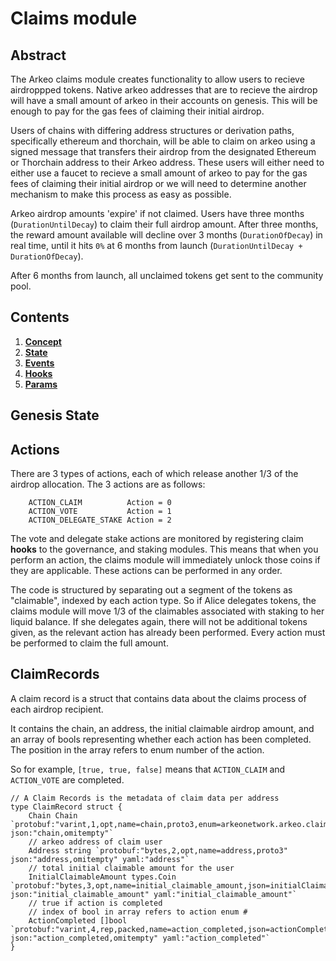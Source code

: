 # Claims module

## Abstract

The Arkeo claims module creates functionality to allow users to recieve airdroppped tokens. Native arkeo addresses 
that are to recieve the airdrop will have a small amount of arkeo in their accounts on genesis. This will be enough to pay for the gas fees of claiming their initial airdrop.

Users of chains with differing address structures or derivation paths, specifically ethereum and thorchain, will be able to claim on arkeo using a signed message that transfers their airdrop from the designated Ethereum or Thorchain address to their Arkeo address.  These users will either need to either use 
a faucet to recieve a small amount of arkeo to pay for the gas fees of claiming their initial airdrop or we will need to determine another mechanism to 
make this process as easy as possible.

Arkeo airdrop amounts 'expire' if not claimed. Users have three months (`DurationUntilDecay`) to claim their full airdrop amount.
After three months, the reward amount available will decline over 3 months (`DurationOfDecay`) in real time, until it hits `0%` at 6 months from launch (`DurationUntilDecay + DurationOfDecay`).

After 6 months from launch, all unclaimed tokens get sent to the community pool.

## Contents

1. **[Concept](01_concepts.md)**
2. **[State](02_state.md)**
3. **[Events](03_events.md)**
5. **[Hooks](04_hooks.md)**  
7. **[Params](05_params.md)**

## Genesis State

## Actions

There are 3 types of actions, each of which release another 1/3 of the airdrop allocation.
The 3 actions are as follows:

```golang
	ACTION_CLAIM          Action = 0
	ACTION_VOTE           Action = 1
	ACTION_DELEGATE_STAKE Action = 2
```

The vote and delegate stake actions are monitored by registering claim **hooks** to the governance, and staking modules.
This means that when you perform an action, the claims module will immediately unlock those coins if they are applicable.
These actions can be performed in any order.

The code is structured by separating out a segment of the tokens as "claimable", indexed by each action type.
So if Alice delegates tokens, the claims module will move 1/3 of the claimables associated with staking to her liquid balance.
If she delegates again, there will not be additional tokens given, as the relevant action has already been performed.
Every action must be performed to claim the full amount.

## ClaimRecords

A claim record is a struct that contains data about the claims process of each airdrop recipient.

It contains the chain, an address, the initial claimable airdrop amount, and an array of bools representing 
whether each action has been completed. The position in the array refers to enum number of the action.

So for example, `[true, true, false]` means that `ACTION_CLAIM` and `ACTION_VOTE` are completed.

```golang
// A Claim Records is the metadata of claim data per address
type ClaimRecord struct {
	Chain Chain `protobuf:"varint,1,opt,name=chain,proto3,enum=arkeonetwork.arkeo.claim.Chain" json:"chain,omitempty"`
	// arkeo address of claim user
	Address string `protobuf:"bytes,2,opt,name=address,proto3" json:"address,omitempty" yaml:"address"`
	// total initial claimable amount for the user
	InitialClaimableAmount types.Coin `protobuf:"bytes,3,opt,name=initial_claimable_amount,json=initialClaimableAmount,proto3" json:"initial_claimable_amount" yaml:"initial_claimable_amount"`
	// true if action is completed
	// index of bool in array refers to action enum #
	ActionCompleted []bool `protobuf:"varint,4,rep,packed,name=action_completed,json=actionCompleted,proto3" json:"action_completed,omitempty" yaml:"action_completed"`
}
```